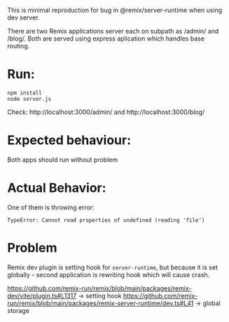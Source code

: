 This is minimal reproduction for bug in @remix/server-runtime when using dev server.

There are two Remix applications server each on subpath as /admin/ and /blog/.
Both are served using express aplication which handles base routing.

Run:
===

```shell
npm install
node server.js
```

Check: http://localhost:3000/admin/ and http://localhost:3000/blog/


Expected behaviour:
===

Both apps should run without problem


Actual Behavior:
===

One of them is throwing error:

```
TypeError: Cannot read properties of undefined (reading 'file')
```

Problem
===

Remix dev plugin is setting hook for `server-runtime`, but because it is set globally - second application is rewriting
hook which will cause crash.

https://github.com/remix-run/remix/blob/main/packages/remix-dev/vite/plugin.ts#L1317 -> setting hook
https://github.com/remix-run/remix/blob/main/packages/remix-server-runtime/dev.ts#L41 -> global storage
